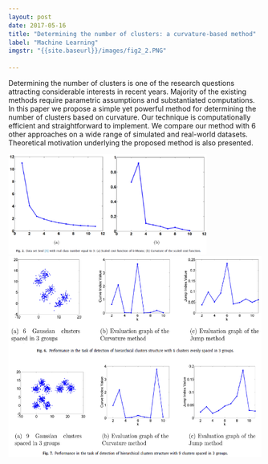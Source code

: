 ```yaml
---
layout: post
date: 2017-05-16
title: "Determining the number of clusters: a curvature-based method"
label: "Machine Learning"
imgstr: "{{site.baseurl}}/images/fig2_2.PNG"

---
```


Determining the number of clusters is one of the research questions attracting considerable interests in recent years. Majority of the existing methods require parametric assumptions and substantiated computations. In this paper we propose a simple yet powerful method for determining the number of clusters based on curvature. Our technique is computationally efficient and straightforward to implement. We compare our method with 6 other approaches on a wide range of simulated and real-world datasets. Theoretical motivation underlying the proposed method is also presented.


<img src="/images/fig2_1.PNG"  height="200" />



<img src="/images/fig2_2.PNG"  class="inline" height="400"/>



 
